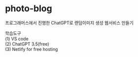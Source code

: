 # photo-blog
프로그래머스에서 진행한 ChatGPT로 랜덤이미지 생성 웹서비스 만들기

학습도구  
(1) VS code  
(2) ChatGPT 3.5(free)  
(3) Netlify for free hosting  
